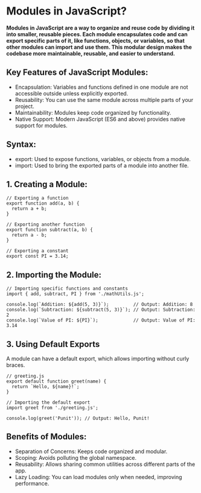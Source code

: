 # Modules in JavaScript?
**Modules in JavaScript are a way to organize and reuse code by dividing it into smaller, reusable pieces. Each module encapsulates code and can export specific parts of it, like functions, objects, or variables, so that other modules can import and use them. This modular design makes the codebase more maintainable, reusable, and easier to understand.**

## Key Features of JavaScript Modules:

- Encapsulation: Variables and functions defined in one module are not accessible outside unless explicitly exported.
- Reusability: You can use the same module across multiple parts of your project.
- Maintainability: Modules keep code organized by functionality.
- Native Support: Modern JavaScript (ES6 and above) provides native support for modules.

## Syntax:

- export: Used to expose functions, variables, or objects from a module.
- import: Used to bring the exported parts of a module into another file.

## 1. Creating a Module:

```
// Exporting a function
export function add(a, b) {
  return a + b;
}

// Exporting another function
export function subtract(a, b) {
  return a - b;
}

// Exporting a constant
export const PI = 3.14;
```

## 2. Importing the Module:

```
// Importing specific functions and constants
import { add, subtract, PI } from './mathUtils.js';

console.log(`Addition: ${add(5, 3)}`);         // Output: Addition: 8
console.log(`Subtraction: ${subtract(5, 3)}`); // Output: Subtraction: 2
console.log(`Value of PI: ${PI}`);             // Output: Value of PI: 3.14
```

## 3. Using Default Exports
A module can have a default export, which allows importing without curly braces.

```
// greeting.js
export default function greet(name) {
  return `Hello, ${name}!`;
}

// Importing the default export
import greet from './greeting.js';

console.log(greet('Punit')); // Output: Hello, Punit!

```

## Benefits of Modules:

- Separation of Concerns: Keeps code organized and modular.
- Scoping: Avoids polluting the global namespace.
- Reusability: Allows sharing common utilities across different parts of the app.
- Lazy Loading: You can load modules only when needed, improving performance.


















